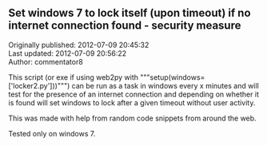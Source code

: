 ## Set windows 7 to lock itself (upon timeout) if no internet connection found - security measure  
Originally published: 2012-07-09 20:45:32  
Last updated: 2012-07-09 20:56:22  
Author: commentator8   
  
This script (or exe if using web2py with """setup(windows=['locker2.py']))""") can be run as a task in windows every x minutes and will test for the presence of an internet connection and depending on whether it is found will set windows to lock after a given timeout without user activity.

This was made with help from random code snippets from around the web.

Tested only on windows 7.